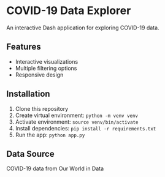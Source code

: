 # COVID-19 Data Explorer

An interactive Dash application for exploring COVID-19 data.

## Features
- Interactive visualizations
- Multiple filtering options
- Responsive design

## Installation
1. Clone this repository
2. Create virtual environment: `python -m venv venv`
3. Activate environment: `source venv/bin/activate`
4. Install dependencies: `pip install -r requirements.txt`
5. Run the app: `python app.py`

## Data Source
COVID-19 data from Our World in Data
